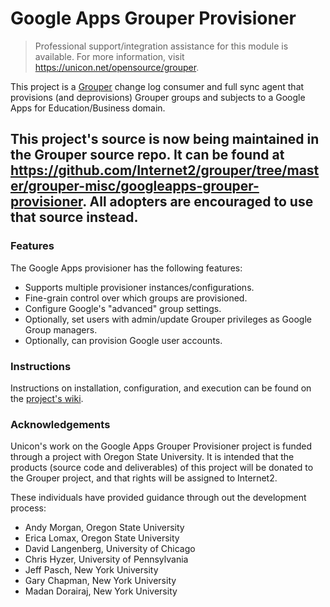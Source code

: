 Google Apps Grouper Provisioner
==============================
> Professional support/integration assistance for this module is available. For more information, visit <https://unicon.net/opensource/grouper>.

This project is a [Grouper](http://grouper.internet2.edu/) change log consumer and full sync agent that provisions (and deprovisions) Grouper groups and subjects to a Google Apps for Education/Business domain.

## This project's source is now being maintained in the Grouper source repo. It can be found at <https://github.com/Internet2/grouper/tree/master/grouper-misc/googleapps-grouper-provisioner>. All adopters are encouraged to use that source instead.

### Features
The Google Apps provisioner has the following features:

* Supports multiple provisioner instances/configurations.
* Fine-grain control over which groups are provisioned.
* Configure Google's "advanced" group settings.
* Optionally, set users with admin/update Grouper privileges as Google Group managers.
* Optionally, can provision Google user accounts.

### Instructions
Instructions on installation, configuration, and execution can be found on the [project's wiki](https://github.com/Unicon/googleapps-grouper-provisioner/wiki).

### Acknowledgements
Unicon's work on the Google Apps Grouper Provisioner project is funded through a project with Oregon State University. It is intended that the products (source code and deliverables) of this project will be donated to the Grouper project, and that rights will be assigned to Internet2.

These individuals have provided guidance through out the development process:

* Andy Morgan, Oregon State University 
* Erica Lomax, Oregon State University
* David Langenberg, University of Chicago
* Chris Hyzer, University of Pennsylvania
* Jeff Pasch, New York University
* Gary Chapman, New York University
* Madan Dorairaj, New York University
